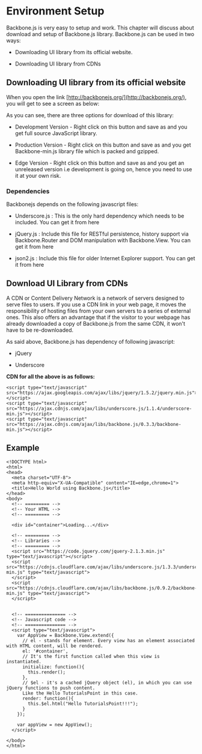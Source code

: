 # Environment Setup

Backbone.js is very easy to setup and work. This chapter will discuss about download and setup of Backbone.js library. Backbone.js can be used in two ways:

* Downloading UI library from its official website.

* Downloading UI library from CDNs


## Downloading UI library from its official website

When you open the link [http://backbonejs.org/](http://backbonejs.org/), you will get to see a screen as below:

As you can see, there are three options for download of this library:

* Development Version - Right click on this button and save as and you get full source JavaScript library.

* Production Version - Right click on this button and save as and you get Backbone-min.js library file which is packed and gzipped.

* Edge Version - Right click on this button and save as and you get an unreleased version i.e development is going on, hence you need to use it at your own risk.


### Dependencies

Backbonejs depends on the following javascript files:

* Underscore.js : This is the only hard dependency which needs to be included. You can get it from here

* jQuery.js : Include this file for RESTful persistence, history support via Backbone.Router and DOM manipulation with Backbone.View. You can get it from here


* json2.js : Include this file for older Internet Explorer support. You can get it from here

## Download UI Library from CDNs

A CDN or Content Delivery Network is a network of servers designed to serve files to users. If you use a CDN link in your web page, it moves the responsibility of hosting files from your own servers to a series of external ones. This also offers an advantage that if the visitor to your webpage has already downloaded a copy of Backbone.js from the same CDN, it won't have to be re-downloaded.

As said above, Backbone.js has dependency of following javascript:

* jQuery

* Underscore


**CDN for all the above is as follows:**

```
<script type="text/javascript" src="https://ajax.googleapis.com/ajax/libs/jquery/1.5.2/jquery.min.js"></script>
<script type="text/javascript" src="https://ajax.cdnjs.com/ajax/libs/underscore.js/1.1.4/underscore-min.js"></script>
<script type="text/javascript" src="https://ajax.cdnjs.com/ajax/libs/backbone.js/0.3.3/backbone-min.js"></script>
```

## Example

```
<!DOCTYPE html>
<html>
<head>
  <meta charset="UTF-8">
  <meta http-equiv="X-UA-Compatible" content="IE=edge,chrome=1">
  <title>Hello World using Backbone.js</title>
</head>
<body>
  <!-- ========= -->
  <!-- Your HTML -->
  <!-- ========= -->

  <div id="container">Loading...</div>

  <!-- ========= -->
  <!-- Libraries -->
  <!-- ========= -->
  <script src="https://code.jquery.com/jquery-2.1.3.min.js" type="text/javascript"></script>
  <script src="https://cdnjs.cloudflare.com/ajax/libs/underscore.js/1.3.3/underscore-min.js" type="text/javascript">
  </script>
  <script src="https://cdnjs.cloudflare.com/ajax/libs/backbone.js/0.9.2/backbone-min.js" type="text/javascript">
  </script>


  <!-- =============== -->
  <!-- Javascript code -->
  <!-- =============== -->
  <script type="text/javascript">
    var AppView = Backbone.View.extend({
      // el - stands for element. Every view has an element associated with HTML content, will be rendered.
      el: '#container',
      // It's the first function called when this view is instantiated.
      initialize: function(){
        this.render();
      },
      // $el - it's a cached jQuery object (el), in which you can use jQuery functions to push content. 
      Like the Hello TutorialsPoint in this case.
      render: function(){
        this.$el.html("Hello TutorialsPoint!!!");
      }
    });

    var appView = new AppView();
  </script>

</body>
</html>
```





